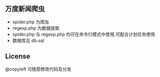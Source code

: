 ## 万度新闻爬虫

- spider.php 为爬虫
- regexp.php 为数据提取
- spider.php 与 regexp.php 均可在命令行模式中使用,可配合计划任务使用
- 数据库见 db.sql
## License
@copyleft 可随意修改代码及分发